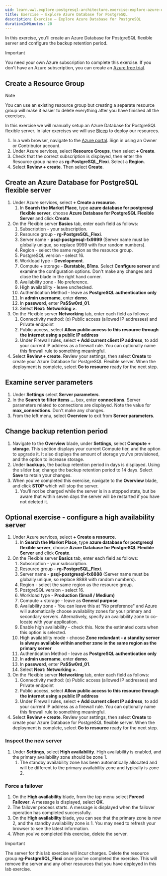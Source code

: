 ```yaml
---
uid: learn.wwl.explore-postgresql-architecture.exercise-explore-azure-database-for-postgresql
title: Exercise – Explore Azure Database for PostgreSQL
description: Exercise – Explore Azure Database for PostgreSQL
durationInMinutes: 20
---
```

In this exercise, you'll create an Azure Database for PostgreSQL flexible server and configure the backup retention period.

> [!IMPORTANT]
> You need your own Azure subscription to complete this exercise. If you don't have an Azure subscription, you can create an [Azure free trial](https://azure.microsoft.com/free).

## Create a Resource Group

> [!NOTE]
> You can use an existing resource group but creating a separate resource group will make it easier to delete everything after you have finished all the exercises.
>
> In this exercise we will manually setup an Azure Database for PostgreSQL flexible server.
> In later exercises we will use [Bicep](azure/azure-resource-manager/bicep/overview) to deploy our resources.

1. In a web browser, navigate to the [Azure portal](https://portal.azure.com). Sign in using an Owner or Contributor account.
2. Under Azure services, select **Resource Groups**, then select **+ Create**.
3. Check that the correct subscription is displayed, then enter the Resource group name as **rg-PostgreSQL_Flexi**. Select a **Region**.
4. Select **Review + create**. Then select **Create**.

## Create an Azure Database for PostgreSQL flexible server

1. Under Azure services, select **+ Create a resource**. 
    1. In **Search the Market Place**, type **azure database for postgresql flexible server**, choose **Azure Database for PostgreSQL Flexible Server** and click **Create**.
1. On the Flexible server **Basics** tab, enter each field as follows:
    1. Subscription - your subscription.
    1. Resource group - **rg-PostgreSQL_Flexi**.
    1. Server name - **psql-postgresql-fx9999** (Server name must be globally unique, so replace 9999 with four random numbers).
    1. Region - select the same region as the resource group.
    1. PostgreSQL version - select 16.
    1. Workload type - **Development**.
    1. Compute + storage - **Burstable, B1ms**. Select **Configure server** and examine the configuration options. Don't make any changes and close the blade in the right hand corner.
    1. Availability zone - No preference.
    1. High availability - leave unchecked.
    1. Authentication Method - leave as **PostgreSQL authentication only**
    1. In **admin username**, enter **demo**.
    1. In **password**, enter **Pa$$w0rd_01**.
    1. Select **Next: Networking >**.
1. On the Flexible server **Networking** tab, enter each field as follows:
    1. Connectivity method: (o) Public access (allowed IP addresses) and Private endpoint
    1. Public access, select **Allow public access to this resource through the internet using a public IP address**
    1. Under Firewall rules, select **+ Add current client IP address**, to add your current IP address as a firewall rule. You can optionally name this firewall rule to something meaningful.
1. Select **Review + create**. Review your settings, then select **Create** to create your Azure Database for PostgreSQL Flexible server. When the deployment is complete, select **Go to resource** ready for the next step.

## Examine server parameters

1. Under **Settings** select **Server parameters**.
1. In the **Search to filter items ...** box, enter **connections**. Server parameters related to connections are displayed. Note the value for **max_connections**. Don't make any changes.
1. From the left menu, select **Overview** to exit from **Server parameters**.

## Change backup retention period

1. Navigate to the **Overview** blade, under **Settings**, select **Compute + storage**. This section displays your current Compute tier, and the option to upgrade it. It also displays the amount of storage you've provisioned, and the option to increase storage.
1. Under **backups**, the backup retention period in days is displayed. Using the slider bar, change the backup retention period to 14 days. Select **Save** to retain your changes.
1. When you've completed this exercise, navigate to the **Overview** blade, and click **STOP** which will stop the server.
    1. You'll not be charged while the server is in a stopped state, but be aware that within seven days the server will be restarted if you have not deleted it.

## Optional exercise - configure a high availability server

1. Under Azure services, select **+ Create a resource**.
    1. In **Search the Market Place**, type **azure database for postgresql flexible server**, choose **Azure Database for PostgreSQL Flexible Server** and click **Create**.
1. On the Flexible server **Basics** tab, enter each field as follows:
    1. Subscription - your subscription.
    1. Resource group - **rg-PostgreSQL_Flexi**.
    1. Server name - **psql-postgresql-fx8888** (Server name must be globally unique, so replace 8888 with random numbers).
    1. Region - select the same region as the resource group.
    1. PostgreSQL version - select 16.
    1. Workload type - **Production (Small / Medium)**
    1. Compute + storage - leave as **General purpose**.
    1. Availability zone - You can leave this at "No preference" and Azure will automatically choose availability zones for your primary and secondary servers. Alternatively, specify an availability zone to co-locate with your application.
    1. Enable high availability - check this. Note the estimated costs when this option is selected.
    1. High availability mode - choose **Zone redundant - a standby server is always available within another zone in the same region as the primary server**
    1. Authentication Method - leave as **PostgreSQL authentication only**
    1. In **admin username**, enter **demo**.
    1. In **password**, enter **Pa$$w0rd_01**.
    1. Select **Next: Networking >**.
1. On the Flexible server **Networking** tab, enter each field as follows:
    1. Connectivity method: (o) Public access (allowed IP addresses) and Private endpoint
    1. Public access, select **Allow public access to this resource through the internet using a public IP address**
    1. Under Firewall rules, select **+ Add current client IP address**, to add your current IP address as a firewall rule. You can optionally name this firewall rule to something meaningful.
1. Select **Review + create**. Review your settings, then select **Create** to create your Azure Database for PostgreSQL flexible server. When the deployment is complete, select **Go to resource** ready for the next step.

### Inspect the new server

1. Under **Settings**, select **High availability**. High availability is enabled, and the primary availability zone should be zone 1.
    1. The standby availability zone has been automatically allocated and will be different to the primary availability zone and typically is zone 2.

### Force a failover

1. On the **High availability** blade, from the top menu select **Forced Failover**. A message is displayed, select **OK**.
1. The failover process starts. A message is displayed when the failover operation has completed successfully.
1. On the **High availability** blade, you can see that the primary zone is now 2, and the standby availability zone is 1. You may need to refresh your browser to see the latest information.
1. When you've completed this exercise, delete the server.

> [!IMPORTANT]
> The server for this lab exercise will incur charges. Delete the resource group **rg-PostgreSQL_Flexi** once you've completed the exercise.
> This will remove the server and any other resources that you have deployed in this lab exercise.
